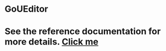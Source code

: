 # GoUEditor

# See the reference documentation for more details. [Click me](http://gbb.zerogod.cn/log?logId=64)
